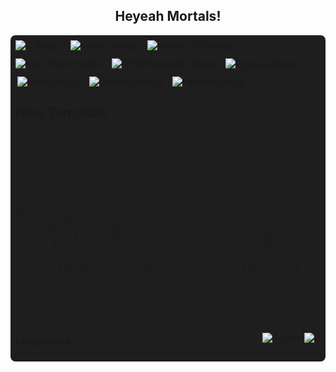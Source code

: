 <h2 align="center"> Heyeah Mortals! </h2>
<div style="display: flex; justify-content: space-between; align-items: center; flex-wrap: wrap; padding: 8px; background-color: #1e1e1e; border-radius: 8px;">

  <!-- Left: Language & Tools -->
  <div style="display: flex; gap: 12px; flex-wrap: wrap;">
    <a href="https://icons8.com/icon/40670/c-programming">
      <img src="https://img.shields.io/badge/C-grey.svg?style=flat-square&logo=c&logoColor=0133AD" alt="C Badge" align="left"/>
    </a>
    <a href="https://icons8.com/icon/13441/python">
      <img src="https://img.shields.io/badge/Python-F5C400.svg?style=flat-square&logo=python&logoColor=F5C400" alt="Python Badge" align="left"/>
    </a>
    <a href="https://icons8.com/icon/Of4lZV2lwBQI/arduino">
      <img src="https://img.shields.io/badge/Arduino%20IDE-blue.svg?style=flat-square&logo=arduino&logoColor=00878F" alt="Arduino IDE Badge" align="left"/>
    </a>
    <a href="https://github.com/Divyadd3005/Divyadd3005/blob/main/armkeil.svg">
      <img src="https://img.shields.io/badge/Keil%20μVision-blue.svg?style=flat-square&logo=arm&logoColor=white" alt="Keil μVision Badge" align="left"/>
    </a>
    <a href="https://github.com/Divyadd3005/Divyadd3005/blob/main/stmicroelectronics.svg">
      <img src="https://img.shields.io/badge/STM32CubeIDE-FDB511.svg?style=flat-square&logo=stmicroelectronics&logoColor=03234B" alt="STM32CubeIDE Badge" align="left"/>
    </a>
    <a href="https://github.com/Divyadd3005/Divyadd3005/blob/main/proteus-color.svg">
      <img src="https://img.shields.io/badge/Proteus%208-02303A.svg?style=flat-square&logo=proteus&logoColor=1C79B3" alt="Proteus Badge" "align="left"/>
    </a>
    <a href="mailto:divyadharshini300503@gmail.com">
      <img src="https://img.shields.io/badge/Gmail-black.svg?style=flat-square&logo=gmail&logoColor=EA4335" alt="Gmail Badge" align="right"/>
    </a>
    <a href="https://www.linkedin.com/in/divya-dharshini-p-a-2b45b9266/">
      <img src="https://img.shields.io/badge/LinkedIn-black.svg?style=flat-square&logo=linkedin&logoColor=0A66C2" alt="LinkedIn Badge" align="right"/>
    </a>
    <a href="https://github.com/Divyadd3005/Divyadd3005/blob/main/Resume%20Divya_Dharshini.pdf">
      <img src="https://img.shields.io/badge/Resume-black.svg?style=flat-square&logo=readme&logoColor=white" alt="Resume Badge" align="right"/>
    </a>
</div>


<!-- New template -->
## New Template

<pre>


                                                                                                      meowu
                                                                                                          /\__/,\   (`\
                                                                                                        _.(o  o  )_   ) )
                                                                                                      -(((---(((-------- 
 ___  ___  _______   ___       ___       ________          ___       __   ________  ________  ___       _______     
|\  \|\  \|\  ___ \ |\  \     |\  \     |\   __  \        |\  \     |\  \|\   __  \|\   __  \|\  \     |\   ___ \    
\ \  \\\  \ \   __/|\ \  \    \ \  \    \ \  \|\  \       \ \  \    \ \  \ \  \|\  \ \  \|\  \ \  \    \ \  \_|\ \   
 \ \   __  \ \  \_|/_\ \  \    \ \  \    \ \  \\\  \       \ \  \  __\ \  \ \  \\\  \ \   _  _\ \  \    \ \  \ \\ \  
  \ \  \ \  \ \  \_|\ \ \  \____\ \  \____\ \  \\\  \       \ \  \|\__\_\  \ \  \\\  \ \  \\  \\ \  \____\ \  \_\\ \ 
   \ \__\ \__\ \_______\ \_______\ \_______\ \_______\       \ \____________\ \_______\ \__\\ _\\ \_______\ \_______\
    \|__|\|__|\|_______|\|_______|\|_______|\|_______|        \|____________|\|_______|\|__|\|__|\|_______|\|_______|

                                                                                                           
                                                                                                                     
                                                                                                                     
</pre>
### Languages
![Python](https://img.shields.io/badge/-Python-000?&logo=Python)
![C](https://img.shields.io/badge/-C-000?&logo=C)


<!-- ![C++](https://img.shields.io/badge/-C++-000?&logo=c%2b%2b&logoColor=00599C) -->


<!-- ### ☑ About Me -->
<!-- - currently working with STM32WBA55xx BluetoothLE stack -->
